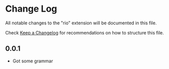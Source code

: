 # Change Log
All notable changes to the "rio" extension will be documented in this file.

Check [Keep a Changelog](http://keepachangelog.com/) for recommendations on how to structure this file.

## 0.0.1
- Got some grammar

